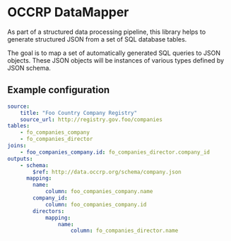 # OCCRP DataMapper

As part of a structured data processing pipeline, this library helps to generate
structured JSON from a set of SQL database tables.

The goal is to map a set of automatically generated SQL queries to JSON objects.
These JSON objects will be instances of various types defined by JSON schema.

## Example configuration

```yaml
source:
    title: "Foo Country Company Registry"
    source_url: http://registry.gov.foo/companies
tables:
    - fo_companies_company
    - fo_companies_director
joins:
    - foo_companies_company.id: fo_companies_director.company_id
outputs:
    - schema:
        $ref: http://data.occrp.org/schema/company.json
      mapping:
        name:
            column: foo_companies_company.name
        company_id:
            column: foo_companies_company.id
        directors:
            mapping:
                name:
                    column: fo_companies_director.name
```

